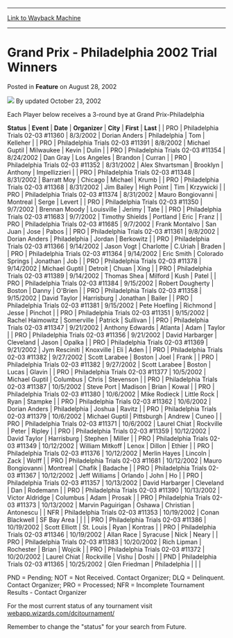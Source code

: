 
---
[Link to Wayback Machine](https://web.archive.org/web/20220816181714/https://magic.wizards.com/en/articles/archive/feature/grand-prix-philadelphia-2002-trial-winners-2002-08-28)

[_metadata_:wayback_url]:- "https://magic.wizards.com/en/articles/archive/feature/grand-prix-philadelphia-2002-trial-winners-2002-08-28"
[_metadata_:wayback_raw_url]:- "https://web.archive.org/web/20220816181714id_/https://magic.wizards.com/en/articles/archive/feature/grand-prix-philadelphia-2002-trial-winners-2002-08-28"
[_metadata_:wayback_capture_timestamp]:- "2022-08-16 18:17:14+00:00"
[_metadata_:publish_date]:- "2002-08-28"
[_metadata_:description]:- "Each Player below receives a 3-round bye at Grand Prix-PhiladelphiaStatusEventDateOrganizerCityFirstLast PROPhiladelphia Trials 02-03 #113608/3/2002Dorian AndersPhiladelphiaTomKelleher PROPhiladelphia Trials 02-03 #113918/8/2002Michael GuptilMilwaukeeKevinDulin PROPhiladelphia Trials 02-03 #113548/24/2002Dan GrayLos AngelesBrandonCurran PROPhiladelphia Trials 02-03"
[_metadata_:generator]:- "Drupal 7 (http://drupal.org)"
---


Grand Prix - Philadelphia 2002 Trial Winners
============================================



 Posted in **Feature**
 on August 28, 2002 






![](https://media.magic.wizards.com/styles/auth_small/public/generic-avatar-150_424.png)
By updated October 23, 2002











Each Player below receives a 3-round bye at Grand Prix-Philadelphia



 **Status** | **Event** | **Date** | **Organizer** | **City** | **First** | **Last** |
| PRO | Philadelphia Trials 02-03 #11360 | 8/3/2002 | Dorian Anders | Philadelphia | Tom | Kelleher |
| PRO | Philadelphia Trials 02-03 #11391 | 8/8/2002 | Michael Guptil | Milwaukee | Kevin | Dulin |
| PRO | Philadelphia Trials 02-03 #11354 | 8/24/2002 | Dan Gray | Los Angeles | Brandon | Curran |
| PRO | Philadelphia Trials 02-03 #11352 | 8/31/2002 | Alex Shvartsman | Brooklyn | Anthony | Impellizzieri  |
| PRO | Philadelphia Trials 02-03 #11348 | 8/31/2002 | Barratt Moy | Chicago | Michael | Krumb |
| PRO | Philadelphia Trials 02-03 #11368 | 8/31/2002 | Jim Bailey | High Point | Tim | Krzywicki |
| PRO | Philadelphia Trials 02-03 #11374 | 8/31/2002 | Mauro Bongiovanni | Montreal | Serge | Levert |
| PRO | Philadelphia Trials 02-03 #11350 | 9/7/2002 | Brennan Moody | Louisville | Jerimy | Tate |
| PRO | Philadelphia Trials 02-03 #11683 | 9/7/2002 | Timothy Shields | Portland | Eric | Franz |
| PRO | Philadelphia Trials 02-03 #11685 | 9/7/2002 | Frank Montalvo | San Juan | Jose | Pabos |
| PRO | Philadelphia Trials 02-03 #11361 | 9/8/2002 | Dorian Anders | Philadelphia | Jordan | Berkowitz |
| PRO | Philadelphia Trials 02-03 #11366 | 9/14/2002 | Jason Vogt | Charlotte | C.Uriah | Braden |
| PRO | Philadelphia Trials 02-03 #11364 | 9/14/2002 | Eric Smith | Colorado Springs | Jonathan | Job |
| PRO | Philadelphia Trials 02-03 #11378 | 9/14/2002 | Michael Guptil | Detroit | Chuan | Xing |
| PRO | Philadelphia Trials 02-03 #11389 | 9/14/2002 | Thomas Shea | Milford | Kush | Patel |
| PRO | Philadelphia Trials 02-03 #11384 | 9/15/2002 | Robert Dougherty | Boston | Danny | O'Brien |
| PRO | Philadelphia Trials 02-03 #11358 | 9/15/2002 | David Taylor | Harrisburg | Jonathan | Bailer |
| PRO | Philadelphia Trials 02-03 #11381 | 9/15/2002 | Pete Hoefling | Richmond | Jesse | Pinchot |
| PRO | Philadelphia Trials 02-03 #11351 | 9/15/2002 | Rachel Haimowitz | Somerville | Patrick | Sullivan |
| PRO | Philadelphia Trials 02-03 #11347 | 9/21/2002 | Anthony Edwards | Atlanta | Adam | Taylor |
| PRO | Philadelphia Trials 02-03 #11356 | 9/21/2002 | David Harbarger | Cleveland | Jason | Opalka |
| PRO | Philadelphia Trials 02-03 #11369 | 9/21/2002 | Jym Resciniti | Knoxville | Eli | Aden |
| PRO | Philadelphia Trials 02-03 #11382 | 9/27/2002 | Scott Larabee | Boston | Joel | Frank |
| PRO | Philadelphia Trials 02-03 #11382 | 9/27/2002 | Scott Larabee | Boston | Lucas | Glavin |
| PRO | Philadelphia Trials 02-03 #11377 | 10/5/2002 | Michael Guptil | Columbus | Chris | Stevenson |
| PRO | Philadelphia Trials 02-03 #11387 | 10/5/2002 | Steve Port | Madison | Brian | Kowal |
| PRO | Philadelphia Trials 02-03 #11380 | 10/6/2002 | Mike Rodieck | Little Rock | Ryan | Stampke |
| PRO | Philadelphia Trials 02-03 #11362 | 10/6/2002 | Dorian Anders | Philadelphia | Joshua | Ravitz |
| PRO | Philadelphia Trials 02-03 #11379 | 10/6/2002 | Michael Guptil | Pittsburgh | Andrew  | Cuneo |
| PRO | Philadelphia Trials 02-03 #11371 | 10/6/2002 | Laurel Chiat | Rockville | Peter | Ripley |
| PRO | Philadelphia Trials 02-03 #11359 | 10/12/2002 | David Taylor | Harrisburg | Stephen | Miller |
| PRO | Philadelphia Trials 02-03 #11349 | 10/12/2002 | William Mitkoff | Lenox | Dillon | Ethier |
| PRO | Philadelphia Trials 02-03 #11376 | 10/12/2002 | Merlin Hayes | Lincoln | Zack | Wolff |
| PRO | Philadelphia Trials 02-03 #11681 | 10/12/2002 | Mauro Bongiovanni | Montreal | Chafik | Badache |
| PRO | Philadelphia Trials 02-03 #11367 | 10/12/2002 | Jeff Williams | Orlando | John | Ho |
| PRO | Philadelphia Trials 02-03 #11357 | 10/13/2002 | David Harbarger | Cleveland | Dan | Rodemann |
| PRO | Philadelphia Trials 02-03 #11390 | 10/13/2002 | Victor Aldridge | Columbus | Adam | Prosak |
| PRO | Philadelphia Trials 02-03 #11373 | 10/13/2002 | Marvin Paguirigan | Oshawa | Christian  | Antonescu  |
| NFR | Philadelphia Trials 02-03 #11353 | 10/19/2002 | Conan Blackwell | SF Bay Area |  |  |
| PRO | Philadelphia Trials 02-03 #11386 | 10/19/2002 | Scott Elliott | St. Louis | Ryan | Kontras |
| PRO | Philadelphia Trials 02-03 #11346 | 10/19/2002 | Allan Race | Syracuse | Nick | Neary |
| PRO | Philadelphia Trials 02-03 #11383 | 10/20/2002 | Rich Lipman | Rochester | Brian | Wojcik  |
| PRO | Philadelphia Trials 02-03 #11372 | 10/20/2002 | Laurel Chiat | Rockville | Vishu | Doshi |
| PND | Philadelphia Trials 02-03 #11365 | 10/25/2002 | Glen Friedman | Philadelphia |  |  |

PND = Pending; NOT = Not Received. Contact Organizer; DLQ = Delinquent. Contact Organizer; PRO = Processed; NFR = Incomplete Tournament Results - Contact Organizer

For the most current status of any tournament visit [webapp.wizards.com/dcitournament/](http://webapp.wizards.com/dcitournament/)

Remember to change the "status" for your search from Future.







